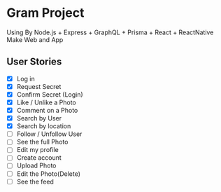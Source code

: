 # Gram Project

Using By Node.js + Express + GraphQL + Prisma + React + ReactNative Make Web and App

## User Stories

- [x] Log in
- [x] Request Secret
- [x] Confirm Secret (Login)
- [x] Like / Unlike a Photo
- [x] Comment on a Photo
- [x] Search by User
- [x] Search by location
- [ ] Follow / Unfollow User
- [ ] See the full Photo
- [ ] Edit my profile
- [ ] Create account
- [ ] Upload Photo
- [ ] Edit the Photo(Delete)
- [ ] See the feed
